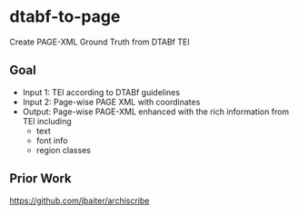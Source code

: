 # dtabf-to-page
Create PAGE-XML Ground Truth from DTABf TEI

## Goal

* Input 1: TEI according to DTABf guidelines
* Input 2: Page-wise PAGE XML with coordinates
* Output: Page-wise PAGE-XML enhanced with the rich information from TEI including
  * text
  * font info
  * region classes
  
## Prior Work

https://github.com/jbaiter/archiscribe
